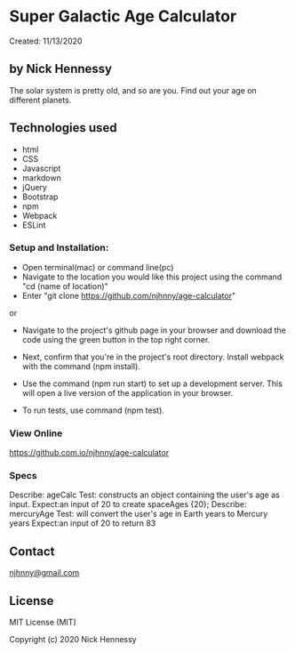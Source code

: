 # Super Galactic Age Calculator
Created: 11/13/2020
## by Nick Hennessy
The solar system is pretty old, and so are you. Find out your age on different planets.
## Technologies used
* html
* CSS
* Javascript
* markdown
* jQuery
* Bootstrap
* npm
* Webpack
* ESLint  

### Setup and Installation:
* Open terminal(mac) or command line(pc)
* Navigate to the location you would like this project using the command "cd (name of location)"
* Enter "git clone https://github.com/njhnny/age-calculator"

or

* Navigate to the project's github page in your browser and download the code using the green button in the top right corner.

* Next, confirm that you're in the project's root directory. Install webpack with the command (npm install).

* Use the command (npm run start) to set up a development server. This will open a live version of the application in your browser.

* To run tests, use command (npm test).

### View Online
https://github.com.io/njhnny/age-calculator  
### Specs
 Describe: ageCalc
 Test: constructs an object containing the user's age as input.
 Expect:an input of 20 to create spaceAges {20};
 Describe: mercuryAge
 Test: will convert the user's age in Earth years to Mercury years
 Expect:an input of 20 to return 83
## Contact
njhnny@gmail.com
## License
MIT License (MIT)

Copyright (c) 2020 Nick Hennessy